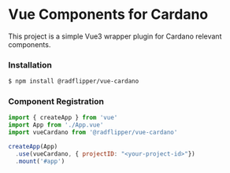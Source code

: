 # Vue Components for Cardano

This project is a simple Vue3 wrapper plugin for Cardano relevant components.

### Installation

```bash
$ npm install @radflipper/vue-cardano
```
### Component Registration

```js
import { createApp } from 'vue'
import App from './App.vue'
import vueCardano from '@radflipper/vue-cardano'

createApp(App)
  .use(vueCardano, { projectID: "<your-project-id>"})
  .mount('#app')
```